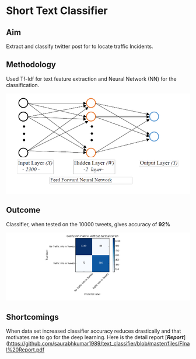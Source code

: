 **Short Text Classifier**
===================


Aim
-------------

Extract and classify twitter post for to locate traffic Incidents.


Methodology 
-------------------

Used Tf-Idf for text feature extraction and Neural Network (NN) for the classification.

![enter image description here](https://raw.githubusercontent.com/saurabhkumar1989/text_classifier/master/files/NN.PNG)


Outcome
-------------

Classifier, when tested on the 10000 tweets, gives accuracy of **92%**

 ![enter image description here](https://raw.githubusercontent.com/saurabhkumar1989/text_classifier/master/files/confusion%20matrix.png)


Shortcomings
--------------------

When data set increased classifier accuracy reduces drastically and that motivates me to go for the deep learning. Here is the detail report
[***Report***](https://github.com/saurabhkumar1989/text_classifier/blob/master/files/FInal%20Report.pdf
